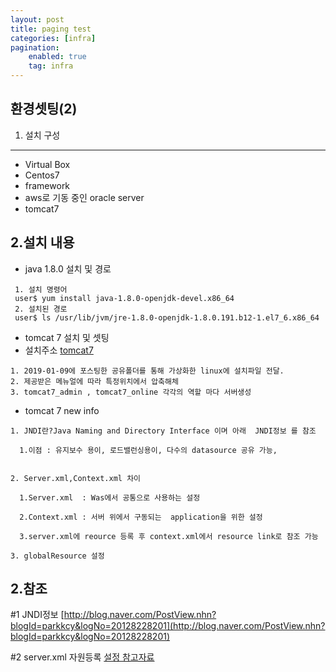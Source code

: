 ```yaml
---
layout: post
title: paging test
categories: [infra]
pagination:
    enabled: true
    tag: infra
---
```


환경셋팅(2)
--- 
1. 설치 구성
---
- Virtual Box
- Centos7
- framework
- aws로 기동 중인 oracle server
- tomcat7

2.설치 내용 
---
- java 1.8.0 설치 및 경로

```
 1. 설치 명령어
 user$ yum install java-1.8.0-openjdk-devel.x86_64
 2. 설치된 경로
 user$ ls /usr/lib/jvm/jre-1.8.0-openjdk-1.8.0.191.b12-1.el7_6.x86_64
 ```

- tomcat 7 설치 및 셋팅
- 설치주소 [tomcat7](https://tomcat.apache.org/download-70.cgi)

```
1. 2019-01-09에 포스팅한 공유폴더를 통해 가상화한 linux에 설치파일 전달.
2. 제공받은 메뉴얼에 따라 특정위치에서 압축해체
3. tomcat7_admin , tomcat7_online 각각의 역할 마다 서버생성
```
- tomcat 7 new info

```
1. JNDI란?Java Naming and Directory Interface 이며 아래  JNDI정보 를 참조

  1.이점 : 유지보수 용이, 로드밸런싱용이, 다수의 datasource 공유 가능,
  
  
2. Server.xml,Context.xml 차이
  
  1.Server.xml	: Was에서 공통으로 사용하는 설정 
  
  2.Context.xml : 서버 위에서 구동되는  application을 위한 설정
  
  3.server.xml에 reource 등록 후 context.xml에서 resource link로 참조 가능
  
3. globalResource 설정
```

2.참조 
---

#1 JNDI정보
[http://blog.naver.com/PostView.nhn?blogId=parkkcy&logNo=20128228201](http://blog.naver.com/PostView.nhn?blogId=parkkcy&logNo=20128228201)

#2 server.xml 자원등록
[설정 참고자료](https://github.com/Wonjune/DatasourceServlet/wiki/3.-Tomcat-%EC%84%9C%EB%B2%84%EC%9D%98-DataSource-%EC%82%AC%EC%9A%A9%ED%95%98%EA%B8%B0)